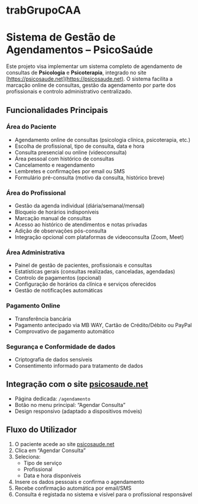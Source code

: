 # trabGrupoCAA
# Sistema de Gestão de Agendamentos – PsicoSaúde

Este projeto visa implementar um sistema completo de agendamento de consultas de **Psicologia** e **Psicoterapia**, integrado no site [https://psicosaude.net](https://psicosaude.net). O sistema facilita a marcação online de consultas, gestão da agendamento por parte dos profissionais e controlo administrativo centralizado.

## Funcionalidades Principais

### Área do Paciente
- Agendamento online de consultas (psicologia clínica, psicoterapia, etc.)
- Escolha de profissional, tipo de consulta, data e hora
- Consulta presencial ou online (videoconsulta)
- Área pessoal com histórico de consultas
- Cancelamento e reagendamento
- Lembretes e confirmações por email ou SMS
- Formulário pré-consulta (motivo da consulta, histórico breve)

### Área do Profissional
- Gestão da agenda individual (diária/semanal/mensal)
- Bloqueio de horários indisponíveis
- Marcação manual de consultas
- Acesso ao histórico de atendimentos e notas privadas
- Adição de observações pós-consulta
- Integração opcional com plataformas de videoconsulta (Zoom, Meet)

### Área Administrativa
- Painel de gestão de pacientes, profissionais e consultas
- Estatísticas gerais (consultas realizadas, canceladas, agendadas)
- Controlo de pagamentos (opcional)
- Configuração de horários da clínica e serviços oferecidos
- Gestão de notificações automáticas

### Pagamento Online
- Transferência bancária
- Pagamento antecipado via MB WAY, Cartão de Crédito/Débito ou PayPal
- Comprovativo de pagamento automático

### Segurança e Conformidade de dados
- Criptografia de dados sensíveis
- Consentimento informado para tratamento de dados

## Integração com o site [psicosaude.net](https://psicosaude.net)
- Página dedicada: `/agendamento`
- Botão no menu principal: “Agendar Consulta”
- Design responsivo (adaptado a dispositivos móveis)

## Fluxo do Utilizador
1. O paciente acede ao site [psicosaude.net](https://psicosaude.net)
2. Clica em “Agendar Consulta”
3. Seleciona:
   - Tipo de serviço
   - Profissional
   - Data e hora disponíveis
4. Insere os dados pessoais e confirma o agendamento
5. Recebe confirmação automática por email/SMS
6. Consulta é registada no sistema e visível para o profissional responsável



